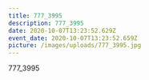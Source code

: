 ```yaml
---
title: 777_3995
description: 777_3995
date: 2020-10-07T13:23:52.629Z
event_date: 2020-10-07T13:23:52.659Z
picture: /images/uploads/777_3995.jpg
---
```

777_3995